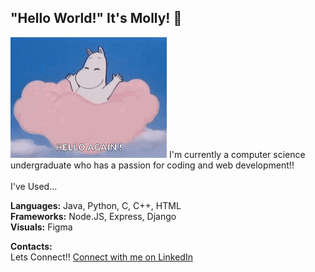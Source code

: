 
## "Hello World!" It's Molly! 👋
<img src="https://github.com/mollard05/mollard05/blob/main/moomin-wave.gif" width="250">
I'm currently a computer science undergraduate who has a passion for coding and web development!! <br>
<br>
I've Used... <br>
<p><strong>Languages:</strong> Java, Python, C, C++, HTML <br>
  <strong>Frameworks:</strong> Node.JS, Express, Django <br>
  <strong>Visuals:</strong> Figma </p>

**Contacts:** <br>
Lets Connect!! [Connect with me on LinkedIn](https://www.linkedin.com/in/molly-sheppard-328a47307/)
